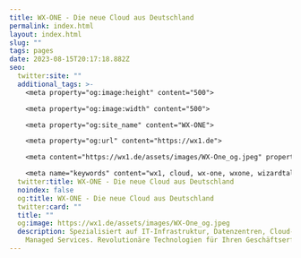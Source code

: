 ```yaml
---
title: WX-ONE - Die neue Cloud aus Deutschland
permalink: index.html
layout: index.html
slug: ""
tags: pages
date: 2023-08-15T20:17:18.882Z
seo:
  twitter:site: ""
  additional_tags: >-
    <meta property="og:image:height" content="500">

    <meta property="og:image:width" content="500">

    <meta property="og:site_name" content="WX-ONE">

    <meta property="og:url" content="https://wx1.de">

    <meta content="https://wx1.de/assets/images/WX-One_og.jpeg" property="twitter:image">

    <meta name="keywords" content="wx1, cloud, wx-one, wxone, wizardtales, iaas, saas, paas, kubernetes, infrastructure, datacenter, csp">
  twitter:title: WX-ONE - Die neue Cloud aus Deutschland
  noindex: false
  og:title: WX-ONE - Die neue Cloud aus Deutschland
  twitter:card: ""
  title: ""
  og:image: https://wx1.de/assets/images/WX-One_og.jpeg
  description: Spezialisiert auf IT-Infrastruktur, Datenzentren, Cloud- und
    Managed Services. Revolutionäre Technologien für Ihren Geschäftserfolg.
---
```

